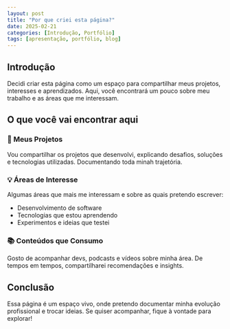 ```yaml
---
layout: post
title: "Por que criei esta página?"
date: 2025-02-21
categories: [Introdução, Portfólio]
tags: [apresentação, portfólio, blog]
---
```


## Introdução  
Decidi criar esta página como um espaço para compartilhar meus projetos, interesses e aprendizados. Aqui, você encontrará um pouco sobre meu trabalho e as áreas que me interessam.

## O que você vai encontrar aqui  

### 🚀 Meus Projetos  
Vou compartilhar os projetos que desenvolvi, explicando desafios, soluções e tecnologias utilizadas. Documentando toda minah trajetória.  

### 💡 Áreas de Interesse  
Algumas áreas que mais me interessam e sobre as quais pretendo escrever:  
- Desenvolvimento de software  
- Tecnologias que estou aprendendo  
- Experimentos e ideias que testei  

### 📚 Conteúdos que Consumo  
Gosto de acompanhar devs, podcasts e vídeos sobre minha área. De tempos em tempos, compartilharei recomendações e insights.  

## Conclusão  
Essa página é um espaço vivo, onde pretendo documentar minha evolução profissional e trocar ideias. Se quiser acompanhar, fique à vontade para explorar!  
